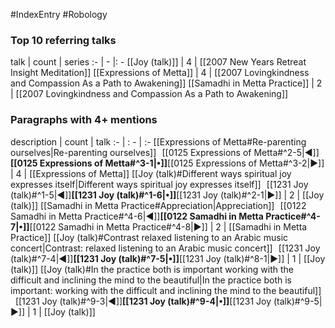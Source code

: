 #IndexEntry #Robology

### Top 10 referring talks
talk | count | series
:- | - |: -
[[Joy (talk)]] | 4 | [[2007 New Years Retreat Insight Meditation]]
[[Expressions of Metta]] | 4 | [[2007 Lovingkindness and Compassion As a Path to Awakening]]
[[Samadhi in Metta Practice]] | 2 | [[2007 Lovingkindness and Compassion As a Path to Awakening]]

### Paragraphs with 4+ mentions
description | count | talk
:- | : - | :-
[[Expressions of Metta#Re-parenting ourselves\|Re-parenting ourselves]] &nbsp;&nbsp;[[0125 Expressions of Metta#^2-5\|◀]]**[[0125 Expressions of Metta#^3-1\|•]]**[[0125 Expressions of Metta#^3-2\|▶]] | 4 | [[Expressions of Metta]]
[[Joy (talk)#Different ways spiritual joy expresses itself\|Different ways spiritual joy expresses itself]] &nbsp;&nbsp;[[1231 Joy (talk)#^1-5\|◀]]**[[1231 Joy (talk)#^1-6\|•]]**[[1231 Joy (talk)#^2-1\|▶]] | 2 | [[Joy (talk)]]
[[Samadhi in Metta Practice#Appreciation\|Appreciation]] &nbsp;&nbsp;[[0122 Samadhi in Metta Practice#^4-6\|◀]]**[[0122 Samadhi in Metta Practice#^4-7\|•]]**[[0122 Samadhi in Metta Practice#^4-8\|▶]] | 2 | [[Samadhi in Metta Practice]]
[[Joy (talk)#Contrast relaxed listening to an Arabic music concert\|Contrast: relaxed listening to an Arabic music concert]] &nbsp;&nbsp;[[1231 Joy (talk)#^7-4\|◀]]**[[1231 Joy (talk)#^7-5\|•]]**[[1231 Joy (talk)#^8-1\|▶]] | 1 | [[Joy (talk)]]
[[Joy (talk)#In the practice both is important working with the difficult and inclining the mind to the beautiful\|In the practice both is important: working with the difficult and inclining the mind to the beautiful]] &nbsp;&nbsp;[[1231 Joy (talk)#^9-3\|◀]]**[[1231 Joy (talk)#^9-4\|•]]**[[1231 Joy (talk)#^9-5\|▶]] | 1 | [[Joy (talk)]]

